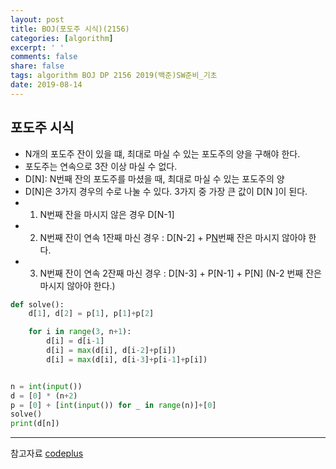 ```yaml
---
layout: post
title: BOJ(포도주 시식)(2156)
categories: [algorithm]
excerpt: ' '
comments: false
share: false
tags: algorithm BOJ DP 2156 2019(백준)SW준비_기초
date: 2019-08-14
---
```


## 포도주 시식

- N개의 포도주 잔이 있을 떄, 최대로 마실 수 있는 포도주의 양을 구해야 한다.
- 포도주는 연속으로 3잔 이상 마실 수 없다.
- D[N]: N번째 잔의 포도주를 마셨을 때, 최대로 마실 수 있는 포도주의 양
- D[N]은 3가지 경우의 수로 나눌 수 있다. 3가지 중 가장 큰 값이 D[N ]이 된다.
- 1. N번째 잔을 마시지 않은 경우 D[N-1]
- 2. N번째 잔이 연속 1잔째 마신 경우 : D[N-2] + P[N](N-1)번째 잔은 마시지 않아야 한다.
- 3. N번째 잔이 연속 2잔째 마신 경우 : D[N-3] + P[N-1] + P[N] (N-2 번째 잔은 마시지 않아야 한다.)

```python
def solve():
    d[1], d[2] = p[1], p[1]+p[2]

    for i in range(3, n+1):
        d[i] = d[i-1]
        d[i] = max(d[i], d[i-2]+p[i])
        d[i] = max(d[i], d[i-3]+p[i-1]+p[i])


n = int(input())
d = [0] * (n+2)
p = [0] + [int(input()) for _ in range(n)]+[0]
solve()
print(d[n])
```

---

참고자료
[codeplus](https://code.plus/course/32)
